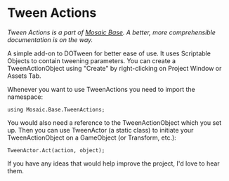 # Tween Actions
*Tween Actions is a part of [Mosaic Base](https://github.com/MosaicDreams/Mosaic-Base).*
*A better, more comprehensible documentation is on the way.*

 A simple add-on to DOTween for better ease of use. It uses Scriptable Objects to contain tweening parameters.
You can create a TweenActionObject using "Create" by right-clicking on Project Window or Assets Tab.

Whenever you want to use TweenActions you need to import the namespace:
```
using Mosaic.Base.TweenActions;
```
You would also need a reference to the TweenActionObject which you set up.
Then you can use TweenActor (a static class) to initiate your TweenActionObject on a GameObject (or Transform, etc.):
```
TweenActor.Act(action, object);
```

If you have any ideas that would help improve the project, I'd love to hear them.
